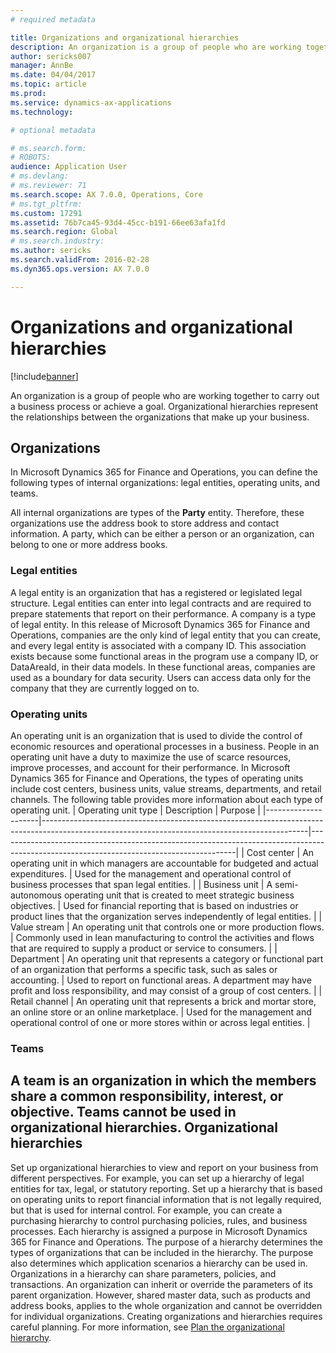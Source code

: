 ```yaml
---
# required metadata

title: Organizations and organizational hierarchies
description: An organization is a group of people who are working together to carry out a business process or achieve a goal. Organizational hierarchies represent the relationships between the organizations that make up your business.
author: sericks007
manager: AnnBe
ms.date: 04/04/2017
ms.topic: article
ms.prod: 
ms.service: dynamics-ax-applications
ms.technology: 

# optional metadata

# ms.search.form: 
# ROBOTS: 
audience: Application User
# ms.devlang: 
# ms.reviewer: 71
ms.search.scope: AX 7.0.0, Operations, Core
# ms.tgt_pltfrm: 
ms.custom: 17291
ms.assetid: 76b7ca45-93d4-45cc-b191-66ee63afa1fd
ms.search.region: Global
# ms.search.industry: 
ms.author: sericks
ms.search.validFrom: 2016-02-28
ms.dyn365.ops.version: AX 7.0.0

---
```


# Organizations and organizational hierarchies

[!include[banner](../includes/banner.md)]


An organization is a group of people who are working together to carry out a business process or achieve a goal. Organizational hierarchies represent the relationships between the organizations that make up your business.

Organizations
-------------

In Microsoft Dynamics 365 for Finance and Operations, you can define the following types of internal organizations: legal entities, operating units, and teams.

All internal organizations are types of the **Party** entity. Therefore, these organizations use the address book to store address and contact information. A party, which can be either a person or an organization, can belong to one or more address books.
### Legal entities

A legal entity is an organization that has a registered or legislated legal structure. Legal entities can enter into legal contracts and are required to prepare statements that report on their performance. A company is a type of legal entity. In this release of Microsoft Dynamics 365 for Finance and Operations, companies are the only kind of legal entity that you can create, and every legal entity is associated with a company ID. This association exists because some functional areas in the program use a company ID, or DataAreaId, in their data models. In these functional areas, companies are used as a boundary for data security. Users can access data only for the company that they are currently logged on to.

### Operating units

An operating unit is an organization that is used to divide the control of economic resources and operational processes in a business. People in an operating unit have a duty to maximize the use of scarce resources, improve processes, and account for their performance. In Microsoft Dynamics 365 for Finance and Operations, the types of operating units include cost centers, business units, value streams, departments, and retail channels. The following table provides more information about each type of operating unit.
| Operating unit type | Description                                                                                                                                    | Purpose                                                                                                                                 |
|---------------------|------------------------------------------------------------------------------------------------------------------------------------------------|-----------------------------------------------------------------------------------------------------------------------------------------|
| Cost center         | An operating unit in which managers are accountable for budgeted and actual expenditures.                                                      | Used for the management and operational control of business processes that span legal entities.                                         |
| Business unit       | A semi-autonomous operating unit that is created to meet strategic business objectives.                                                        | Used for financial reporting that is based on industries or product lines that the organization serves independently of legal entities. |
| Value stream        | An operating unit that controls one or more production flows.                                                                                  | Commonly used in lean manufacturing to control the activities and flows that are required to supply a product or service to consumers.  |
| Department          | An operating unit that represents a category or functional part of an organization that performs a specific task, such as sales or accounting. | Used to report on functional areas. A department may have profit and loss responsibility, and may consist of a group of cost centers.   |
| Retail channel      | An operating unit that represents a brick and mortar store, an online store or an online marketplace.                                          | Used for the management and operational control of one or more stores within or across legal entities.                                  |

### Teams

A team is an organization in which the members share a common responsibility, interest, or objective. Teams cannot be used in organizational hierarchies.
Organizational hierarchies
--------------------------

Set up organizational hierarchies to view and report on your business from different perspectives. For example, you can set up a hierarchy of legal entities for tax, legal, or statutory reporting. Set up a hierarchy that is based on operating units to report financial information that is not legally required, but that is used for internal control. For example, you can create a purchasing hierarchy to control purchasing policies, rules, and business processes. Each hierarchy is assigned a purpose in Microsoft Dynamics 365 for Finance and Operations. The purpose of a hierarchy determines the types of organizations that can be included in the hierarchy. The purpose also determines which application scenarios a hierarchy can be used in. Organizations in a hierarchy can share parameters, policies, and transactions. An organization can inherit or override the parameters of its parent organization. However, shared master data, such as products and address books, applies to the whole organization and cannot be overridden for individual organizations. Creating organizations and hierarchies requires careful planning. For more information, see [Plan the organizational hierarchy](plan-organizational-hierarchy.md).





